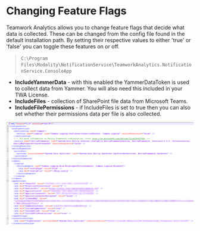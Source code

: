 # Changing Feature Flags

Teamwork Analytics allows you to change feature flags that decide what data is collected. These can be changed from the config file found in the default installation path. By setting their respective values to either 'true' or 'false' you can toggle these features on or off.

>`C:\Program Files\Modality\NotificationService\TeamworkAnalytics.NotificationService.ConsoleApp`

- **IncludeYammerData** - with this enabled the YammerDataToken is used to collect data from Yammer. You will also need this included in your TWA License.
- **IncludeFiles** - collection of SharePoint file data from Microsoft Teams.
- **IncludeFilePermissions** - if IncludeFiles is set to true then you can also set whether their permissions data per file is also collected. 

![Screenshot](images/ConfigFeatureFlags.png)